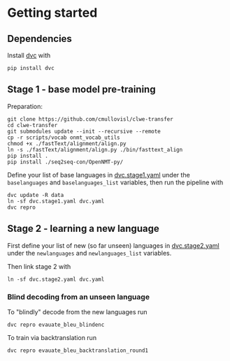 

# Getting started
## Dependencies
Install [dvc](https://github.com/iterative/dvc) with
```
pip install dvc
```

## Stage 1 - base model pre-training

Preparation:
```
git clone https://github.com/cmullovisl/clwe-transfer
cd clwe-transfer
git submodules update --init --recursive --remote
cp -r scripts/vocab onmt_vocab_utils
chmod +x ./fastText/alignment/align.py
ln -s ./fastText/alignment/align.py ./bin/fasttext_align
pip install .
pip install ./seq2seq-con/OpenNMT-py/
```

Define your list of base languages in [dvc.stage1.yaml](./dvc.stage1.yaml) under the `baselanguages` and `baselanguages_list` variables,
then run the pipeline with
```
dvc update -R data
ln -sf dvc.stage1.yaml dvc.yaml
dvc repro
```

## Stage 2 - learning a new language
First define your list of new (so far unseen) languages in [dvc.stage2.yaml](./dvc.stage2.yaml) under the `newlanguages` and `newlanguages_list` variables.

Then link stage 2 with
```
ln -sf dvc.stage2.yaml dvc.yaml
```

### Blind decoding from an unseen language
To "blindly" decode from the new languages run
```
dvc repro evauate_bleu_blindenc
```

To train via backtranslation run
```
dvc repro evauate_bleu_backtranslation_round1
```
